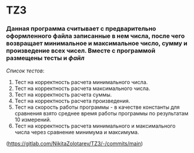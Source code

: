 # TZ3
### Данная программа считывает с предварительно оформленного файла записанные в нем числа, после чего возвращает минимальное и максимальное число, сумму и произведение всех чисел. Вместе с программой размещены **тесты** и _файл_
_Список тестов_:
1. Тест на корректность расчета минимального числа.
2. Тест на корректность расчета максимального числа.
3. Тест на корректность расчета суммы.
4. Тест на корректность расчета произведения.
5. Тест на скорость работы программы - в качестве константы для сравнения взято среднее время работы программы по результатам 10 измерений.
6. Тест на  корректность расчета минимального и максимального числа через сравнение минимума и максимума.


(https://gitlab.com/NikitaZolotarev/TZ3/-/commits/main)

